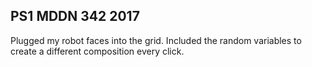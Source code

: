 ## PS1 MDDN 342 2017


Plugged my robot faces into the grid. Included the random variables to create a different composition every click.
